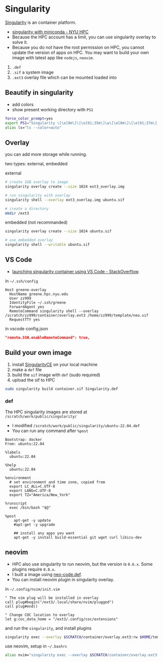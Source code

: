 # Singularity

[Singularity](https://sylabs.io/docs/) is an container platform.

- [singularity with miniconda - NYU HPC](https://sites.google.com/nyu.edu/nyu-hpc/hpc-systems/greene/software/singularity-with-miniconda)
- Because the HPC account has a limit, you can use singularity overlay to solve it.
- Because you do not have the root permission on HPC, you cannot update the version of apps on HPC. You may want to build your own image with latest app like `nodejs`, `neovim`.

1. `.def`
2. `.sif` a system image
3. `.ext3` overlay file which can be mounted loaded into  

## Beautify in singularity

- add colors
- show present working directory with `PS1`

```bash
force_color_prompt=yes
export PS1="Singularity \[\e[0m\]\[\e[01;35m\]\w\[\e[0m\]\[\e[01;37m\] > "
alias ls="ls --color=auto"
```

## Overlay

you can add more storage while running.

two types: external, embedded

external

```bash
# create 1GB overlay to image
singularity overlay create --size 1024 ext3_overlay.img

# run singularity with overlay
singularity shell --overlay ext3_overlay.img ubuntu.sif

# create a directory
mkdir /ext3
```

embedded (not recommanded)

```bash
singularity overlay create --size 1024 ubuntu.sif

# use embedded overlay
singularity shell --writable ubuntu.sif
```

## VS Code

- [launching singularity container using VS Code - StackOverflow](https://stackoverflow.com/questions/63604427/launching-a-singularity-container-remotely-using-visual-studio-code).

in `~/.ssh/config`

```
Host greene-overlay
  HostName greene.hpc.nyu.edu
  User zz999
  IdentityFile ~/.ssh/greene
  ForwardAgent yes
  RemoteCommand singularity shell --overlay /scratch/zz999/container/overlay.ext3 /home/zz999/template/neo.sif
  RequestTTY yes
```

in vscode config.json

```json
"remote.SSH.enableRemoteCommand": true,
```

## Build your own image

1. install [SingularityCE](https://github.com/sylabs/singularity) on your local machine
2. make a `def` file
3. build the `sif` image with `def` (sudo required)
4. upload the sif to HPC

```bash
sudo singularity build container.sif Singularity.def
```

### def

The HPC singularity images are stored at `/scratch/work/public/singularity/`

- I modified `/scratch/work/public/singularity/ubuntu-22.04.def`
- You can run any command after `%post`

```
Bootstrap: docker
From: ubuntu:22.04

%labels
  ubuntu:22.04

%help
  ubuntu:22.04

%environment
  # set environment and time zone, copied from 
  export LC_ALL=C.UTF-8
  export LANG=C.UTF-8
  export TZ="America/New_York"

%runscript
  exec /bin/bash "$@"

%post
    apt-get -y update
    #apt-get -y upgrade

    ## install any apps you want
    apt-get -y install build-essential git wget curl libicu-dev
```


## neovim

- HPC also use singularity to run neovim, but the version is `0.6.x`. Some plugins require `0.8.x`.
- I built a image using [neo-code.def](singularity-def/neo-code.def).
- You can install neovim plugin in singularity overlay.

in `~/.config/nvim/init.vim`

```
" The vim plug will be installed in overlay
call plug#begin("/ext3/.local/share/nvim/plugged")
call plug#end()

" Change COC location to overlay
let g:coc_data_home = "/ext3/.config/coc/extensions"
```

and run the `singularity`, and install plugins

```bash
singularity exec --overlay $SCRATCH/container/overlay.ext3:rw $HOME/template/neo.sif /bin/bash
```

use neovim, setup in `~/.bashrc`

```bash
alias nvim="singularity exec --overlay $SCRATCH/container/overlay.ext3:ro $HOME/template/neo.sif nvim"
```
